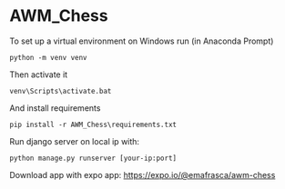 # AWM_Chess
 
To set up a virtual environment on Windows run (in Anaconda Prompt)

    python -m venv venv

Then activate it

    venv\Scripts\activate.bat

And install requirements

    pip install -r AWM_Chess\requirements.txt

Run django server on local ip with:

    python manage.py runserver [your-ip:port]

Download app with expo app: https://expo.io/@emafrasca/awm-chess 

